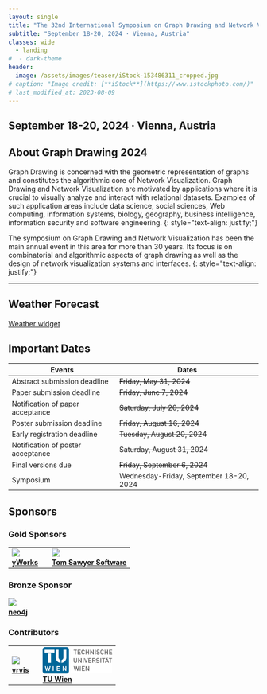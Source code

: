 ```yaml
---
layout: single
title: "The 32nd International Symposium on Graph Drawing and Network Visualization"
subtitle: "September 18-20, 2024 · Vienna, Austria"
classes: wide
  - landing
#  - dark-theme
header:
  image: /assets/images/teaser/iStock-153486311_cropped.jpg
# caption: "Image credit: [**iStock**](https://www.istockphoto.com/)"
# last_modified_at: 2023-08-09
---
```


## September 18-20, 2024 · Vienna, Austria

## About Graph Drawing 2024

Graph Drawing is concerned with the geometric representation of graphs and constitutes the algorithmic core of Network Visualization. Graph Drawing and Network Visualization are motivated by applications where it is crucial to visually analyze and interact with relational datasets. Examples of such application areas include data science, social sciences, Web computing, information systems, biology, geography, business intelligence, information security and software engineering.
{: style="text-align: justify;"}

The symposium on Graph Drawing and Network Visualization has been the main annual event in this area for more than 30 years. Its focus is on combinatorial and algorithmic aspects of graph drawing as well as the design of network visualization systems and interfaces.
{: style="text-align: justify;"}


---

## Weather Forecast
<div id="ww_10295f0007f3b" v='1.3' loc='id' a='{"t":"responsive","lang":"en","sl_lpl":1,"ids":["wl7855"],"font":"Arial","sl_ics":"one_a","sl_sot":"celsius","cl_bkg":"image","cl_font":"#FFFFFF","cl_cloud":"#FFFFFF","cl_persp":"#81D4FA","cl_sun":"#FFC107","cl_moon":"#FFC107","cl_thund":"#FF5722","cl_odd":"#FFFFFF17"}'><a href="https://weatherwidget.org/" id="ww_10295f0007f3b_u" target="_blank">Weather widget</a></div><script async src="https://app3.weatherwidget.org/js/?id=ww_10295f0007f3b"></script>

## Important Dates

| Events                           | Dates                                   |
|----------------------------------|-----------------------------------------|
| Abstract submission	deadline     | ~~Friday, May 31, 2024~~                |
| Paper submission deadline    		 | ~~Friday, June 7, 2024~~                |
| Notification of paper acceptance | ~~Saturday, July 20, 2024~~             |
| Poster submission deadline		   | ~~Friday, August 16, 2024~~             |
| Early registration deadline		   | ~~Tuesday, August 20, 2024~~            |
| Notification of poster acceptance| ~~Saturday, August 31, 2024~~           |
| Final versions due		           | ~~Friday, September 6, 2024~~           |
| Symposium		                     | Wednesday-Friday, September 18-20, 2024 |


## Sponsors

### Gold Sponsors

<table style="border-collapse: collapse; border: none;">
  <tr style="border: none;">
    <td style="border: none;"><a href=" https://yworks.com/?mtm_campaign=events&mtm_kwd=gd24" target="_blank"><img src="../gd2024/assets/images/sponsor/yWorks.png" width="200" /></a><br />
<a href="https://yworks.com/?mtm_campaign=events&mtm_kwd=gd24" target="_blank"><strong>yWorks</strong></a></td>
    <td style="border: none;"></td>
    <td style="border: none;"><a href="https://www.tomsawyer.com" target="_blank"><img src="../gd2024/assets/images/sponsor/Tom_Sawyer_Software.png" width="264" /></a><br />
<a href="https://www.tomsawyer.com" target="_blank"><strong>Tom Sawyer Software</strong></a>
</td>
  </tr>
</table>


### Bronze Sponsor

<a href="https://neo4j.com/" target="_blank"><img src="../gd2024/assets/images/sponsor/neo4j.png" width="170" /></a><br />
<a href="https://neo4j.com/" target="_blank"><strong>neo4j</strong></a>

### Contributors

<table style="border-collapse: collapse; border: none;">
  <tr style="border: none;">
    <td style="border: none;">
      <a href="https://www.vrvis.at/" target="_blank"><img src="../gd2024/assets/images/sponsor/vrvis.png" width="140" /></a><br />
      <a href="https://www.vrvis.at/" target="_blank"><strong>vrvis</strong></a>
    </td>
    <td style="border: none;"></td>
    <!-- <td style="border: none;">
      <a href="https://www.fwf.ac.at/en/" target="_blank"><img src="assets/images/sponsor/fwf.png" width="140" /></a><br />
      <a href="https://www.fwf.ac.at/en/" target="_blank"><strong>Austrian Science Fund</strong></a>
    </td>
    <td style="border: none;"></td> -->
    <td style="border: none;">
      <a href="https://www.tuwien.at/" target="_blank"><img src="assets/images/sponsor/TU_Logo_transparent_300dpi_RGB.png" width="140" /></a><br />
      <a href="https://www.tuwien.at/" target="_blank"><strong>TU Wien</strong></a>
    </td>
  </tr>
</table>




